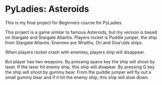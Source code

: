 # PyLadies: Asteroids

This is my final project for Beginners course for PyLadies.

This project is a game similar to famous Asteroids, but my version is based on Stargate and Stargate Atlantis. Players rocket is Puddle jumper, the ship from Stargate Atlantis. Enemies are Wraiths, Ori and Goa'ulds ships. 

When players rocket crash with enemies, players ship will disappear.

But player has two weapons.
By pressing space key the ship will shoot by laser. If the laser hit enemy ship, this ship will disapear. By pressing G key the ship will shoot by gummy bear. From the puddle jumper will fly out a small gummy bear and if it hit the enemy ship, this ship will slow down.


